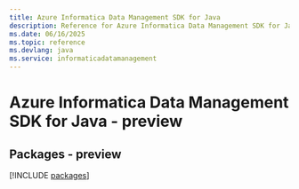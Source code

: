 ```yaml
---
title: Azure Informatica Data Management SDK for Java
description: Reference for Azure Informatica Data Management SDK for Java
ms.date: 06/16/2025
ms.topic: reference
ms.devlang: java
ms.service: informaticadatamanagement
---
```

# Azure Informatica Data Management SDK for Java - preview
## Packages - preview
[!INCLUDE [packages](informatica-data-management-index.md)]